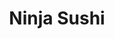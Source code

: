 ---
layout: place
title: "Ninja Sushi"
permalink: /california/sacramento/ninja-sushi.html
stateAbbr: CA
stateName: California
cityName: Sacramento
seo:
  name: "Ninja Sushi"
  type: Restaurant
  links: null
description: "Ninja Sushi serves delicious sushi in Sacramento, California. Try fresh Japanese dishes for a great dining experience. "
place_id: ChIJu_f68UXbmoAR9BpOSTZxD7g
photos:
  - name: >-
      places/ChIJu_f68UXbmoAR9BpOSTZxD7g/photos/AeeoHcJ8yyKaN3nq8B_wYuZNq6UZSenfwlwlqYfQc--EeNUe8lzegR9LOWY15K0mxVlKEXOWllO0bwRI_7sSsHti86JKyPM23cjtvDvnj3mS05u48VsK32zaoAvA5vWR1SPBh_G8fZ7lJeErQLGyFEd_l1ugeIgxQHhKPC6-Dr800km-2wYHlWAKVg86e-lLg5JPTf0N-ruqYt32VLdvrco3bdxsiGmyCXTwL8Up_0R8Wr1h4qo1_i59lwfCA8u18v4PhDSsQwOAk6TDv8jLgcbv8LJRRRfMcE0QptujM0ThRGlJTQpCv9y4_wJrChXlQfggG8h-KufuFJhSptHBZBv0-OrzIJWRt6B1THqW_eqQj39xnSG0T5D5vDktfGC7hyvteljNwcTjZPnixzHFYfP2c9AKpuU70U62kPznt5ruZYk
    widthPx: 4032
    heightPx: 3024
    authorAttributions:
      - displayName: Raymond Pauly
        uri: https://maps.google.com/maps/contrib/115507129230729730267
        photoUri: >-
          https://lh3.googleusercontent.com/a-/ALV-UjWniTKrK39rl1wo0PxixK6cROkFJhkX7VbE_Dg6eZcFjjJz_g7RWQ=s100-p-k-no-mo
    flagContentUri: >-
      https://www.google.com/local/imagery/report/?cb_client=maps_api_places.places_api&image_key=!1e10!2sCIHM0ogKEICAgIDmpY79KA&hl=en-US
    googleMapsUri: >-
      https://www.google.com/maps/place//data=!3m4!1e2!3m2!1sCIHM0ogKEICAgIDmpY79KA!2e10!4m2!3m1!1s0x809adb45f1faf7bb:0xb80f7136494e1af4
  - name: >-
      places/ChIJu_f68UXbmoAR9BpOSTZxD7g/photos/AeeoHcLS-vYJat74zWTvWeJUegVngMopWPA1Pu1c-wAeLAkIpp5_daEyTsM5lQ4u6PV7bLAhRNy03oc07HuMdP-rBeUn2MiXaOND1QIHHg60HOoZWOORnDbnHBMr8O89iiY8uu_vUFIPOhJNh5EtwJHSaCG7SC4yW4uLzGV4HoAWc5TDH-3ap2YqrYC_wk3zprKKU09ADa83F0DcP6kry6WeAk_Fhei_2Ch7sQ6x65xGWnCbGafFgBL2IVfA5d6Krh7VofIHxAM_ZD9cI_TiXtXmcZUjrZ54MpOWsusAoduF4RdjIZYwcyfCqXzLhnBcMngqSbEcvE2xv6z7lKIb1qMTIu25S9dY0uv4n90D_sC6996IUGf3y4LJGUWO82VSUcpfRUErPDkZiNQc9UoQacxlSwLUoqxQMMUa_GpfTuyoAtY4gg
    widthPx: 4032
    heightPx: 2268
    authorAttributions:
      - displayName: david seifert
        uri: https://maps.google.com/maps/contrib/115627326875870413512
        photoUri: >-
          https://lh3.googleusercontent.com/a-/ALV-UjWcBiciqeSDSbgyFRz_ZlsIO82UFWDLyQNkUP_PCB_PiZk28rW4=s100-p-k-no-mo
    flagContentUri: >-
      https://www.google.com/local/imagery/report/?cb_client=maps_api_places.places_api&image_key=!1e10!2sCIHM0ogKEICAgIC47fHOOQ&hl=en-US
    googleMapsUri: >-
      https://www.google.com/maps/place//data=!3m4!1e2!3m2!1sCIHM0ogKEICAgIC47fHOOQ!2e10!4m2!3m1!1s0x809adb45f1faf7bb:0xb80f7136494e1af4
  - name: >-
      places/ChIJu_f68UXbmoAR9BpOSTZxD7g/photos/AeeoHcIGmI8oBwzBoX1AFo0GjKBnxcm4Aw3My9izb6aiBLhwEXRhnEMQALjYmU24tQfFZ3k5ps-7Udj4mqwflvkHmlTYKhxNPmQyynqFBu7EpJw5f95wAJlZQjeal1OkstDTFlmkG0qAGiDgkdXS0l6A7PoqFsChvF1QI6QPGixWXbK56pb530mnP25q4BqSTHALv3xOSbSbZPeSAObw7X2aypf54XuP2o7virQZrLdUEZmN1CxJQbYSwemfy4VEYduxFyINQFQPTVSeD3tDMaWc6OXnoKv9CfyWZSkV9np-Zr6tq-Mv_lndQxIK-u7IQWWo5cL5XR7NrNCNhzHl0AY41MW-a_hY_nWpCqtG6O_ztAnCx09oqQ90wU3FL2V-CjHaElLjXcDySGYt2Kyw6DtchTpBRh24JlfBTu3FsO4A8djHbA
    widthPx: 3024
    heightPx: 4032
    authorAttributions:
      - displayName: Sascha Smith
        uri: https://maps.google.com/maps/contrib/117829595890265047696
        photoUri: >-
          https://lh3.googleusercontent.com/a-/ALV-UjUtRE6uRGz3WzD-7Wea6IrqWR2BuPHPixhg-2vbONJxj6-z61Mw=s100-p-k-no-mo
    flagContentUri: >-
      https://www.google.com/local/imagery/report/?cb_client=maps_api_places.places_api&image_key=!1e10!2sCIHM0ogKEICAgMCg3LSqYw&hl=en-US
    googleMapsUri: >-
      https://www.google.com/maps/place//data=!3m4!1e2!3m2!1sCIHM0ogKEICAgMCg3LSqYw!2e10!4m2!3m1!1s0x809adb45f1faf7bb:0xb80f7136494e1af4
  - name: >-
      places/ChIJu_f68UXbmoAR9BpOSTZxD7g/photos/AeeoHcJUMy3DOow7zTYy2RHTMbIdzsgIoRfjgJ68suHZxMst0EDJ5k6K5CSRHkkrdSVePGJUJO72koc4oYE2HynX1lkHpNaUynGPeXV6SrF0dPF2J6QaBN0fHIP65FAx9jXIGrVMbPELyw9e19jVpF4ysnKW-t5Iz4EGUi2N6BqqUfqDaCGa-_qwRNrXxhO8gwDUzklpOmMyPjUR8Y4MiTW0xdUZkMkweQWyGX_N9vbazE0l04zg88JTKUrIp-gzmCuQWtZ9efAWOhlLVFXwRkQS3y6AipBqH4aMcKju0qn0-OzxUWLfOi8KMKBr_5RSkI3WbDreCPS9W0Ky-_TD1HZF6YTXZDcGsWEY_GFES4Lj2oH5LDe5nQ7tgmW6BwA5vEcIMb9NwaBPhBPKWmX5vbFkAk69oVUNAXVWlmipMJH6P0-40g
    widthPx: 3024
    heightPx: 4032
    authorAttributions:
      - displayName: Nicole Whitaker
        uri: https://maps.google.com/maps/contrib/106725196405092167658
        photoUri: >-
          https://lh3.googleusercontent.com/a-/ALV-UjVMsDyhzfh9L0XZo5LE1DFg7P2fhWE3QBucInfquP2VtbRl2d7UvQ=s100-p-k-no-mo
    flagContentUri: >-
      https://www.google.com/local/imagery/report/?cb_client=maps_api_places.places_api&image_key=!1e10!2sCIHM0ogKEICAgICRntvRSQ&hl=en-US
    googleMapsUri: >-
      https://www.google.com/maps/place//data=!3m4!1e2!3m2!1sCIHM0ogKEICAgICRntvRSQ!2e10!4m2!3m1!1s0x809adb45f1faf7bb:0xb80f7136494e1af4
  - name: >-
      places/ChIJu_f68UXbmoAR9BpOSTZxD7g/photos/AeeoHcLmuHZiYPsyHN2HsKkq7yocXbjXfe-dYrlbf0UZDVUkr5Yswv4ksMM3WWlsftLieRFeu3aOa82GXWd5604zuRwWka3b3bh05cWSOfapWiHPSEfXQsFVTmE4PrWUgnz66Tzk6JlR-R50vKkecJxLh4iWyzOi42-tnjMnr2lNm-h2CpM2keuzun2Ptn_4atjntufYFl2QxR1XaKrAe4uCAUI7caZwEdopL_3T5nyqgKf6EOn80pLZr6kHLtiZ_UI_cIjZSAUpX5RGf9nb1ARejryUxY4rvg7AA3k979IagdnOe6OxpdcdHUKUUlefzDpEIOm4MpHDoAAnDkwyeQUYfHDugAaV7zazwpygfZDHlrYLEwOrgbZ2j94hzDTjmuH__yrtjtfnI4Adnrk8Jhx0OZviAngTNgtYyROqE7kPWNmrFw
    widthPx: 3024
    heightPx: 4032
    authorAttributions:
      - displayName: Ghost Hunter
        uri: https://maps.google.com/maps/contrib/108107232627284962248
        photoUri: >-
          https://lh3.googleusercontent.com/a-/ALV-UjVXisg41lSbjU5j3-TG0WngW5D5lvRbZkBsNop32bu-eDFrF_8f=s100-p-k-no-mo
    flagContentUri: >-
      https://www.google.com/local/imagery/report/?cb_client=maps_api_places.places_api&image_key=!1e10!2sCIHM0ogKEICAgMCoq7jKJQ&hl=en-US
    googleMapsUri: >-
      https://www.google.com/maps/place//data=!3m4!1e2!3m2!1sCIHM0ogKEICAgMCoq7jKJQ!2e10!4m2!3m1!1s0x809adb45f1faf7bb:0xb80f7136494e1af4
  - name: >-
      places/ChIJu_f68UXbmoAR9BpOSTZxD7g/photos/AeeoHcLBWCaJE0kTocVQSVzZtriVhUhCoijf50eF5svkOo6eacX4-ktng6s3NBkZGtKFqi5DjwRe9O9Jh7NF_S8sFfH_LUThawfGZEdl910tQzmEdq574q8XZx4pT-sdLp7MjtEFImXRhkdsYUqJgpcCOXpMmgKOH24HVol-flWwoW9__zt2Eq4nRgAsR-EItuRuKiURb0LijLu7o3HVn0j-BE2unYiD2RB6c5aHZw8aaUy-W152_lDIek5NL9IFzKSdhc7GEm1_uAM9dy42uNsEM8Why51kyB7dB6hK9hv6lc7_OSA3RGFtns9IGMpyKVWHdswX4gLCzxUSvGPTc5K6N0dFakGY_fOe5L_ym92uBggcMxs7clQ5XxtGXeC9C2s0ZwXVVgZCxoYfOeTfKI4mLmr2BBDeo50iw1iYIDfQtUQU9_VM
    widthPx: 4624
    heightPx: 3468
    authorAttributions:
      - displayName: Wmd San
        uri: https://maps.google.com/maps/contrib/101568986241109381075
        photoUri: >-
          https://lh3.googleusercontent.com/a/ACg8ocKYym7Z4VudU_HZO6ziNFlC9zChcnq41hdWX9r__NUNi17bkA=s100-p-k-no-mo
    flagContentUri: >-
      https://www.google.com/local/imagery/report/?cb_client=maps_api_places.places_api&image_key=!1e10!2sCIHM0ogKEICAgIDLv_bexQE&hl=en-US
    googleMapsUri: >-
      https://www.google.com/maps/place//data=!3m4!1e2!3m2!1sCIHM0ogKEICAgIDLv_bexQE!2e10!4m2!3m1!1s0x809adb45f1faf7bb:0xb80f7136494e1af4
  - name: >-
      places/ChIJu_f68UXbmoAR9BpOSTZxD7g/photos/AeeoHcKGpjsOObL7deo17ldy0eA3aXWHkdPX3iSuBx_yIGD-LgJFrxwLqNHPBhdGr8UkIqhAGm6IPWKaUsuQTr3jqDf7ZGS80HzJo668RpkUnTvv0mHN0Kq4h9ezIN4sUf1eblTovPMet-aWG295ZunFAFVVeKdGusD-mJ1X3SRX1IZYIFb7vVq-038dA-LXq9iyOTh3UfmxA1Tstt-KBSUP3Gsb97v0gJVQ3PWgH4TeZQaAOEltoHXO5S_4yagkifltY5nFyo48bp3O8Sw7LgNlCMeBJD5zuzlIAjL3u7Jvpn2ZgNCOB64cyGwqh0eV5cxYoIH79YgrYQIyfiV7IZTrvKG0nE87E-Eacn9TF4E9afT5SxvyFvYhUoy8VEsjAWJ3Kzj5I_7H1hZLJAY6wNGCHIGf1boqxxsSQaliSZVLSbe0Wg
    widthPx: 3024
    heightPx: 4032
    authorAttributions:
      - displayName: Juan Paredes
        uri: https://maps.google.com/maps/contrib/107913933696852271332
        photoUri: >-
          https://lh3.googleusercontent.com/a-/ALV-UjU3yeAmWspiW6kNSihuu3CDZV85ui20E6Hd6tFbk5JcqAh0kSy_wQ=s100-p-k-no-mo
    flagContentUri: >-
      https://www.google.com/local/imagery/report/?cb_client=maps_api_places.places_api&image_key=!1e10!2sCIHM0ogKEICAgIDRz4nKdg&hl=en-US
    googleMapsUri: >-
      https://www.google.com/maps/place//data=!3m4!1e2!3m2!1sCIHM0ogKEICAgIDRz4nKdg!2e10!4m2!3m1!1s0x809adb45f1faf7bb:0xb80f7136494e1af4
  - name: >-
      places/ChIJu_f68UXbmoAR9BpOSTZxD7g/photos/AeeoHcKisaYZd30qkOoogjtGcyWz7qhBYVvu_nlWHqC8_3XLi7CCI_snWlMeRVSRgUrMTHERUJtRi3j5zWyzKvIgTf5HjmvADzsWCKenhRSyLlg1u1yDZgpwisF5twC-TP2dpS-bTEqeKJuSsX42SUBKzN44VqwXL4qbeA2fim--FJF-Ap4JHVEwxKSj5WS7Var2tKOy68y9M4r7JyuYkRqjAkDOeGeL8AYybdgnSxpR_xZ2UrJlXJCqi4u3lG05M7bix3xHsozIjDqHITkMbpylu64MNeLVCXA6WR0V5AJZajhhGlXcDYPgam2ghvhajpH0VdU1Ssqy5LB5OarfQBbpwNrf1AtnDH990T6VjgVvzHPL7Q2HgeaOykByx-r04xIL4NGsmLYhkis0X8SNlSWO8pCentfZ11myzRnbsZA7O--VsQ
    widthPx: 3024
    heightPx: 4032
    authorAttributions:
      - displayName: Steve Rychard
        uri: https://maps.google.com/maps/contrib/108709887340167760727
        photoUri: >-
          https://lh3.googleusercontent.com/a-/ALV-UjU3SMArd62h0QMpYWYO6fFq5XCik3DHRiWlKHlKlrYzYNP4TuHa=s100-p-k-no-mo
    flagContentUri: >-
      https://www.google.com/local/imagery/report/?cb_client=maps_api_places.places_api&image_key=!1e10!2sCIHM0ogKEICAgID8r6rwSg&hl=en-US
    googleMapsUri: >-
      https://www.google.com/maps/place//data=!3m4!1e2!3m2!1sCIHM0ogKEICAgID8r6rwSg!2e10!4m2!3m1!1s0x809adb45f1faf7bb:0xb80f7136494e1af4
  - name: >-
      places/ChIJu_f68UXbmoAR9BpOSTZxD7g/photos/AeeoHcKoHg-1wEYEm0mkEr_Jube7czSd716HMm4ffLa_pK9vdVnIGz1W3VFOPbqpph85gXsTL10KxRZkpsZSwT0-U8WARxJx2HWfUXcOJ_wRHxnguGlqTtSkA2chQHDv-K0zW15ULHZi1HgMp-AFDRCay9AdtFe3CP6S7euNpZAUijfvvvNhsrCMF-6re0ZIk5u-s9jZpzKdd7xZ4czO6LCIrwtUp2f0eos2LdRAawb2h-_MpcJet6wLlnVkY-JY_xgaRZ4y5X0SKfGS8IfXZ44RwF5KndVlyJL2d5C0brq5AoTRuvbJHG-QZHwniBO4zDG4BtDUHkV0whLYkpBF9wzSRvEDqDDcDzMtxgJlKiptHh1_pCsZ_GmtYA7L1WDoz6s1xgnKG32G5nl7xSFctG5MmWMdnMqMdKqvoGdM_HRXSGNg1Q
    widthPx: 3000
    heightPx: 4000
    authorAttributions:
      - displayName: William “Walker” Bailey
        uri: https://maps.google.com/maps/contrib/102360475405652662376
        photoUri: >-
          https://lh3.googleusercontent.com/a-/ALV-UjUeVmQPcthEksKuhaIcKoqEJEg65llN6AIRI9QKqLORk7IRgYKZ=s100-p-k-no-mo
    flagContentUri: >-
      https://www.google.com/local/imagery/report/?cb_client=maps_api_places.places_api&image_key=!1e10!2sCIHM0ogKEICAgICjkZDHDA&hl=en-US
    googleMapsUri: >-
      https://www.google.com/maps/place//data=!3m4!1e2!3m2!1sCIHM0ogKEICAgICjkZDHDA!2e10!4m2!3m1!1s0x809adb45f1faf7bb:0xb80f7136494e1af4
  - name: >-
      places/ChIJu_f68UXbmoAR9BpOSTZxD7g/photos/AeeoHcJQKoa2P8oB-AWrmkhZnYReABDn4D459bUvh1mk0DxJvKN6Jtd9mE1pHVdWSwzvFEfhQ8DlRSkNp03zT8H-xOh2CmbY9W-gXCFuidjS-aT8eHk-Ygsui0CgUmlv9ULuMCT9bqccx6tawZvWnMT51Tn6k9RDPxQs9JlUBu7uZuwc51Dexd2fIZUC0GHNjNzZfm0KlYbnz4n2coiBEtOiD4mRxK_Xmxh5QeWh_Xdd_n2FzsOzVROPuebeJ6ZwBNMQVEICCKbtPFk3fkpKfW4ETR6SLJNxkB0KsE6OYwmmQRn9t0RizTz0piWHzhjhMlU4f-oy2DthGvlM131FTJQn_7k5gwsZp8fpzdcrMnCiXUUiNQQpOZu9FuixVYcVoMV3Kqk4oqnllI1cIVgsZf5m5iGZItkezWNOefH2pXEJ12QUvH45hw9PfXqtWBkRPC5d
    widthPx: 1848
    heightPx: 4000
    authorAttributions:
      - displayName: JEREMY RASMUSSEN FINNIF SKATE
        uri: https://maps.google.com/maps/contrib/112988073713361863485
        photoUri: >-
          https://lh3.googleusercontent.com/a-/ALV-UjVwZ27YPjBIxcyaxxeFLWvFrW4ZseDJcne56D9zIiIks8K5F3tJ=s100-p-k-no-mo
    flagContentUri: >-
      https://www.google.com/local/imagery/report/?cb_client=maps_api_places.places_api&image_key=!1e10!2sCIABIhAA3jU3PSXmXGe39LwACtlZ&hl=en-US
    googleMapsUri: >-
      https://www.google.com/maps/place//data=!3m4!1e2!3m2!1sCIABIhAA3jU3PSXmXGe39LwACtlZ!2e10!4m2!3m1!1s0x809adb45f1faf7bb:0xb80f7136494e1af4
address: 8937 Folsom Blvd, Sacramento, CA 95826, USA
street: 8937 Folsom Blvd
city: Sacramento
state: CA
zip: '95826'
country: USA
neighborhood: null
latitude: '38.555928'
longitude: '-121.370292'
accessibility_options:
  wheelchairAccessibleParking: true
  wheelchairAccessibleEntrance: true
  wheelchairAccessibleRestroom: true
  wheelchairAccessibleSeating: true
business_status: OPERATIONAL
name: Ninja Sushi
google_maps_links:
  directionsUri: >-
    https://www.google.com/maps/dir//''/data=!4m7!4m6!1m1!4e2!1m2!1m1!1s0x809adb45f1faf7bb:0xb80f7136494e1af4!3e0
  placeUri: https://maps.google.com/?cid=13262943905601428212
  writeAReviewUri: >-
    https://www.google.com/maps/place//data=!4m3!3m2!1s0x809adb45f1faf7bb:0xb80f7136494e1af4!12e1
  reviewsUri: >-
    https://www.google.com/maps/place//data=!4m4!3m3!1s0x809adb45f1faf7bb:0xb80f7136494e1af4!9m1!1b1
  photosUri: >-
    https://www.google.com/maps/place//data=!4m3!3m2!1s0x809adb45f1faf7bb:0xb80f7136494e1af4!10e5
primary_type: Sushi Restaurant
opening_hours:
  regular: null
  current: null
secondary_opening_hours:
  regular:
    weekdayDescriptions: null
    type: null
  current:
    weekdayDescriptions: null
    type: null
phone: null
price_level: null
price_range: null
rating: null
rating_count: 0
website: null
reviews: null
parking_options: null
payment_options: null
allow_dogs: null
curbside_pickup: null
delivery: null
dine_in: null
good_for_children: null
good_for_groups: null
good_for_sports: null
live_music: null
menu_for_children: null
outdoor_seating: null
reservable: null
restroom: null
serves_beer: null
serves_breakfast: null
serves_brunch: null
serves_cocktails: null
serves_coffee: null
serves_dinner: null
serves_dessert: null
serves_lunch: null
serves_vegetarian_food: null
serves_wine: null
takeout: null
update_category: essentials
summary: null

---
